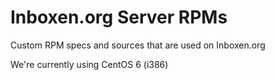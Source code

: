 Inboxen.org Server RPMs
=======================

Custom RPM specs and sources that are used on Inboxen.org

We're currently using CentOS 6 (i386)
